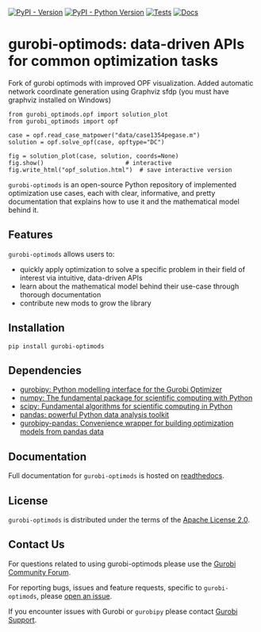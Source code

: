 [![PyPI - Version](https://img.shields.io/pypi/v/gurobi-optimods.svg)](https://pypi.org/project/gurobi-optimods)
[![PyPI - Python Version](https://img.shields.io/pypi/pyversions/gurobi-optimods.svg)](https://pypi.org/project/gurobi-optimods)
[![Tests](https://github.com/Gurobi/gurobi-optimods/actions/workflows/test.yml/badge.svg?branch=main)](https://github.com/Gurobi/gurobi-optimods/actions/workflows/test.yml?query=branch%3Amain++)
[![Docs](https://readthedocs.com/projects/gurobi-optimization-gurobi-optimods/badge/?version=stable)](https://gurobi-optimization-gurobi-optimods.readthedocs-hosted.com/en/stable)

# gurobi-optimods: data-driven APIs for common optimization tasks
Fork of gurobi optimods with improved OPF visualization. Added automatic network coordinate generation using Graphviz sfdp (you must have graphviz installed on Windows)

```
from gurobi_optimods.opf import solution_plot
from gurobi_optimods import opf

case = opf.read_case_matpower("data/case1354pegase.m")
solution = opf.solve_opf(case, opftype="DC")

fig = solution_plot(case, solution, coords=None)
fig.show()                       # interactive
fig.write_html("opf_solution.html")  # save interactive version
```

``gurobi-optimods`` is an open-source Python repository of implemented
optimization use cases, each with clear, informative, and pretty documentation
that explains how to use it and the mathematical model behind it.

## Features

`gurobi-optimods` allows users to:

- quickly apply optimization to solve a specific problem in their field of
  interest via intuitive, data-driven APIs
- learn about the mathematical model behind their use-case through thorough
  documentation
- contribute new mods to grow the library

## Installation

```console
pip install gurobi-optimods
```

## Dependencies

- [gurobipy: Python modelling interface for the Gurobi Optimizer](https://pypi.org/project/gurobipy/)
- [numpy: The fundamental package for scientific computing with Python](https://pypi.org/project/numpy/)
- [scipy: Fundamental algorithms for scientific computing in Python](https://pypi.org/project/scipy/)
- [pandas: powerful Python data analysis toolkit](https://pypi.org/project/pandas/)
- [gurobipy-pandas: Convenience wrapper for building optimization models from pandas data](https://pypi.org/project/gurobipy-pandas/)

## Documentation

Full documentation for `gurobi-optimods` is hosted on [readthedocs](https://gurobi-optimods.readthedocs.io/en/stable).

## License

`gurobi-optimods` is distributed under the terms of the [Apache License 2.0](https://spdx.org/licenses/Apache-2.0.html).

## Contact Us

For questions related to using gurobi-optimods please use the [Gurobi Community Forum](https://support.gurobi.com/hc/en-us/community/topics/10373864542609-GitHub-Projects>).

For reporting bugs, issues and feature requests, specific to `gurobi-optimods`, please [open an issue](https://github.com/Gurobi/gurobi-optimods/issues).

If you encounter issues with Gurobi or `gurobipy` please contact [Gurobi Support](https://support.gurobi.com/hc/en-us).
